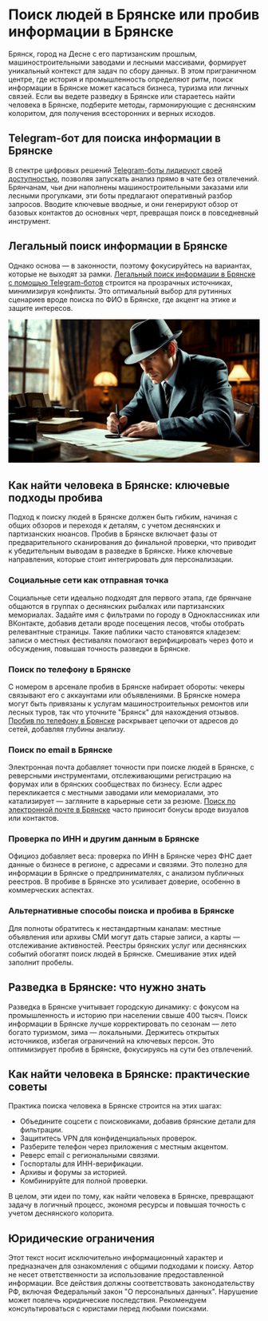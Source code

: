 # Поиск людей в Брянске или пробив информации в Брянске
Брянск, город на Десне с его партизанским прошлым, машиностроительными заводами и лесными массивами, формирует уникальный контекст для задач по сбору данных. В этом приграничном центре, где история и промышленность определяют ритм, поиск информации в Брянске может касаться бизнеса, туризма или личных связей. Если вы ведете разведку в Брянске или стараетесь найти человека в Брянске, подберите методы, гармонирующие с деснянским колоритом, для получения всесторонних и верных исходов.
## Telegram-бот для поиска информации в Брянске
В спектре цифровых решений [Telegram-боты лидируют своей доступностью](https://telegra.ph/Luchshij-Telegram-bot-dlya-poiska-11-01), позволяя запускать анализ прямо в чате без отвлечений. Брянчанам, чьи дни наполнены машиностроительными заказами или лесными прогулками, эти боты предлагают оперативный разбор запросов. Вводите ключевые вводные, и они генерируют обзор от базовых контактов до основных черт, превращая поиск в повседневный инструмент.
## Легальный поиск информации в Брянске
Однако основа — в законности, поэтому фокусируйтесь на вариантах, которые не выходят за рамки. [Легальный поиск информации в Брянске с помощью Telegram-ботов](https://telegra.ph/Luchshij-Telegram-bot-dlya-poiska-11-01-2) строится на прозрачных источниках, минимизируя конфликты. Это оптимальный выбор для рутинных сценариев вроде поиска по ФИО в Брянске, где акцент на этике и защите интересов.

![Поиск людей в Брянске, пробив в Брянске](Поиск%20людей%20в%20Брянске%2C%20пробив%20в%20Брянске.jpeg)

## Как найти человека в Брянске: ключевые подходы пробива
Подход к поиску людей в Брянске должен быть гибким, начиная с общих обзоров и переходя к деталям, с учетом деснянских и партизанских нюансов. Пробив в Брянске включает фазы от предварительного сканирования до финальной проверки, что приводит к убедительным выводам в разведке в Брянске. Ниже ключевые направления, которые стоит интегрировать для персонализации.
### Социальные сети как отправная точка
Социальные сети идеально подходят для первого этапа, где брянчане общаются в группах о деснянских рыбалках или партизанских мемориалах. Задайте имя с фильтрами по городу в Одноклассниках или ВКонтакте, добавив детали вроде посещения лесов, чтобы отобрать релевантные страницы. Такие паблики часто становятся кладезем: записи о местных фестивалях помогают верифицировать через фото и обсуждения, повышая точность разведки в Брянске.
### Поиск по телефону в Брянске
С номером в арсенале пробив в Брянске набирает обороты: чекеры связывают его с аккаунтами или объявлениями. В Брянске номера могут быть привязаны к услугам машиностроительных ремонтов или лесных туров, так что уточните "Брянск" для нахождения отзывов. [Пробив по телефону в Брянске](https://dataqa.ru/poisk-po-nomeru-i-probiv-telefona-v-bryanske/) раскрывает цепочки от адресов до сетей, добавляя глубины анализу.
### Поиск по email в Брянске
Электронная почта добавляет точности при поиске людей в Брянске, с реверсными инструментами, отслеживающими регистрацию на форумах или в брянских сообществах по бизнесу. Если адрес перекликается с местными заводами или мемориалами, это катализирует — загляните в карьерные сети за резюме. [Поиск по электронной почте в Брянске](https://dataqa.ru/poisk-po-elektronnoj-pochte-i-probiv-email-v-bryanske/) часто приносит бонусы вроде визуалов или контактов.
### Проверка по ИНН и другим данным в Брянске
Официоз добавляет веса: проверка по ИНН в Брянске через ФНС дает данные о бизнесе в регионе, с адресами и связями. Это полезно для информации в Брянске о предпринимателях, с анализом публичных реестров. В пробиве в Брянске это усиливает доверие, особенно в коммерческих аспектах.
### Альтернативные способы поиска и пробива в Брянске
Для полноты обратитесь к нестандартным каналам: местные объявления или архивы СМИ могут дать старые записи, а карты — отслеживание активностей. Реестры брянских услуг или деснянских событий обогатят поиск людей в Брянске. Смешивание этих идей заполнит пробелы.
## Разведка в Брянске: что нужно знать
Разведка в Брянске учитывает городскую динамику: с фокусом на промышленность и историю при населении свыше 400 тысяч. Поиск информации в Брянске лучше корректировать по сезонам — лето богато туризмом, зима — локальными. Держитесь открытых источников, избегая ограничений на ключевых персон. Это оптимизирует пробив в Брянске, фокусируясь на сути без отвлечений.
## Как найти человека в Брянске: практические советы
Практика поиска человека в Брянске строится на этих шагах:
* Объедините соцсети с поисковиками, добавив брянские детали для фильтрации.
* Защититесь VPN для конфиденциальных проверок.
* Разберите телефон через приложения с местным акцентом.
* Реверс email с региональными связями.
* Госпорталы для ИНН-верификации.
* Архивы и форумы за историей.
* Комбинируйте для полной проверки.

В целом, эти идеи по тому, как найти человека в Брянске, превращают задачу в логичный процесс, экономя ресурсы и повышая точность с учетом деснянского колорита.
## Юридические ограничения
Этот текст носит исключительно информационный характер и предназначен для ознакомления с общими подходами к поиску. Автор не несет ответственности за использование предоставленной информации. Все действия должны соответствовать законодательству РФ, включая Федеральный закон "О персональных данных". Нарушение может повлечь юридические последствия. Рекомендуем консультироваться с юристами перед любыми поисками.
